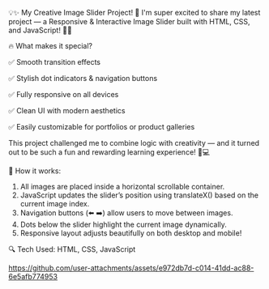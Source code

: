💡✨ My Creative Image Slider Project! 🚀
I'm super excited to share my latest project — a Responsive & Interactive Image Slider built with HTML, CSS, and JavaScript! 
🎨🧠

🔥 What makes it special?

✅ Smooth transition effects

✅ Stylish dot indicators & navigation buttons

✅ Fully responsive on all devices

✅ Clean UI with modern aesthetics

✅ Easily customizable for portfolios or product galleries

This project challenged me to combine logic with creativity — and it turned out to be such a fun and rewarding learning experience! 💪💻

🌈 How it works:
1. All images are placed inside a horizontal scrollable container.
2. JavaScript updates the slider’s position using translateX() based on the current image index.
3. Navigation buttons (⬅️ ➡️) allow users to move between images.
4. Dots below the slider highlight the current image dynamically.
5. Responsive layout adjusts beautifully on both desktop and mobile!

🔍 Tech Used:
HTML, CSS, JavaScript

https://github.com/user-attachments/assets/e972db7d-c014-41dd-ac88-6e5afb774953
